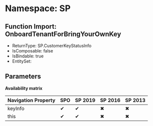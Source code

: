 # Namespace: SP

## Function Import: OnboardTenantForBringYourOwnKey

- ReturnType: SP.CustomerKeyStatusInfo
- IsComposable: false
- IsBindable: true
- EntitySet: 

## Parameters

**Availability matrix**

Navigation Property | SPO | SP 2019 | SP 2016 | SP 2013
----------|-----|---------|---------|--------
keyInfo | ✔ | ✔ | ✖ | ✖
this | ✔ | ✔ | ✖ | ✖
